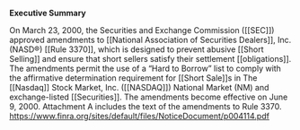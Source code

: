 **Executive Summary**

On March 23, 2000, the Securities and Exchange Commission ([[SEC]]) approved amendments to [[National Association of Securities Dealers]], Inc. (NASD®) [[Rule 3370]], which is designed to prevent abusive [[Short Selling]] and ensure that short sellers satisfy their settlement [[obligations]]. The amendments permit the use of a “Hard to Borrow” list to comply with the affirmative determination requirement for [[Short Sale]]s in The [[Nasdaq]] Stock Market, Inc. ([[NASDAQ]]) National Market (NM) and exchange-listed [[Securities]]. The amendments become effective on June 9, 2000. Attachment A includes the text of the amendments to Rule 3370.
https://www.finra.org/sites/default/files/NoticeDocument/p004114.pdf